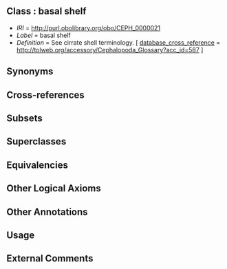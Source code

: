 
## Class : basal shelf

 * *IRI* = http://purl.obolibrary.org/obo/CEPH_0000021
 * *Label* = basal shelf
 * *Definition* = See cirrate shell terminology.  [ [database_cross_reference](../../ef/oboInOwl#hasDbXref.md) = http://tolweb.org/accessory/Cephalopoda_Glossary?acc_id=587 ]

## Synonyms


## Cross-references


## Subsets


## Superclasses


## Equivalencies


## Other Logical Axioms


## Other Annotations


## Usage


## External Comments

